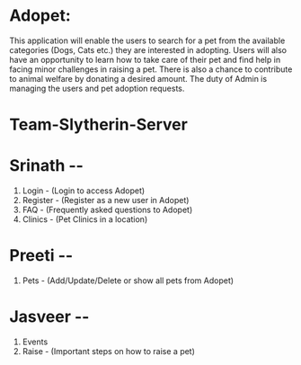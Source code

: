 
# Adopet:
This application will enable the users to search for a pet from the available categories (Dogs, Cats etc.) they are interested in adopting. Users will also have an opportunity to learn how to take care of their pet and find help in facing minor challenges in raising a pet. There is also a chance to contribute to animal welfare by donating a desired amount.
The duty of Admin is managing the users and pet adoption requests. 

# Team-Slytherin-Server
# Srinath --
1. Login - (Login to access Adopet)
2. Register - (Register as a new user in Adopet)
3. FAQ - (Frequently asked questions to Adopet)
4. Clinics - (Pet Clinics in a location)

# Preeti --
1. Pets - (Add/Update/Delete or show all pets from Adopet)

# Jasveer --
1. Events
2. Raise - (Important steps on how to raise a pet)